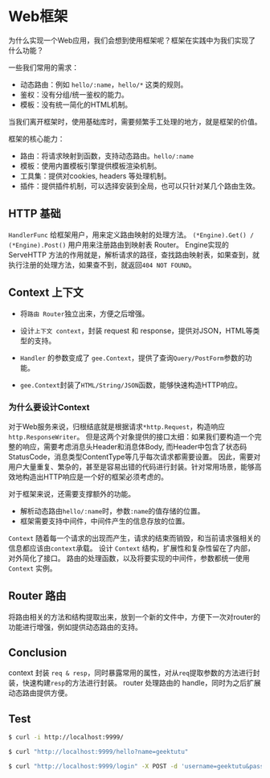 # Web框架

为什么实现一个Web应用，我们会想到使用框架呢？框架在实践中为我们实现了什么功能？

一些我们常用的需求：

- 动态路由：例如 `hello/:name`，`hello/*` 这类的规则。
- 鉴权：没有分组/统一鉴权的能力。
- 模板：没有统一简化的HTML机制。

当我们离开框架时，使用基础库时，需要频繁手工处理的地方，就是框架的价值。

框架的核心能力：

- 路由：将请求映射到函数，支持动态路由。`hello/:name`
- 模板：使用内置模板引擎提供模板渲染机制。
- 工具集：提供对cookies, headers 等处理机制。
- 插件：提供插件机制，可以选择安装到全局，也可以只针对某几个路由生效。

## HTTP 基础

`HandlerFunc` 给框架用户，用来定义路由映射的处理方法。
`(*Engine).Get() / (*Engine).Post()` 用户用来注册路由到映射表 Router。
Engine实现的 ServeHTTP 方法的作用就是，解析请求的路径，查找路由映射表，如果查到，就执行注册的处理方法，如果查不到，就返回`404 NOT FOUND`。

## Context 上下文

- 将`路由 Router`独立出来，方便之后增强。
- 设计`上下文 context`，封装 request 和 response，提供对JSON，HTML等类型的支持。

- `Handler` 的参数变成了 `gee.Context`，提供了查询`Query/PostForm`参数的功能。
- `gee.Context`封装了`HTML/String/JSON`函数，能够快速构造HTTP响应。

### 为什么要设计Context

对于Web服务来说，归根结底就是根据请求`*http.Request`，构造响应`http.ResponseWriter`。
但是这两个对象提供的接口太细：如果我们要构造一个完整的响应，需要考虑消息头Header和消息体Body,
而Header中包含了状态码StatusCode，消息类型ContentType等几乎每次请求都需要设置。
因此，需要对用户大量重复、繁杂的，甚至是容易出错的代码进行封装。针对常用场景，能够高效地构造出HTTP响应是一个好的框架必须考虑的。

对于框架来说，还需要支撑额外的功能。

- 解析动态路由`hello/:name`时，参数`:name`的值存储的位置。
- 框架需要支持中间件，中间件产生的信息存放的位置。

`Context` 随着每一个请求的出现而产生，请求的结束而销毁，和当前请求强相关的信息都应该由`context`承载。
设计 `Context` 结构，扩展性和复杂性留在了内部，对外简化了接口。
路由的处理函数，以及将要实现的中间件，参数都统一使用 `Context` 实例。

## Router 路由

将路由相关的方法和结构提取出来，放到一个新的文件中，方便下一次对router的功能进行增强，例如提供动态路由的支持。

## Conclusion 

context 封装 `req & resp`，同时暴露常用的属性，对从`req`提取参数的方法进行封装，快速构建`resp`的方法进行封装。
router 处理路由的 handle，同时为之后扩展动态路由提供方便。

## Test

```bash
$ curl -i http://localhost:9999/

$ curl "http://localhost:9999/hello?name=geektutu"

$ curl "http://localhost:9999/login" -X POST -d 'username=geektutu&password=1234'
```
